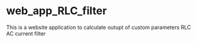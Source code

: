 # web_app_RLC_filter
This is a website application to calculate outupt of custom parameters RLC AC current filter
